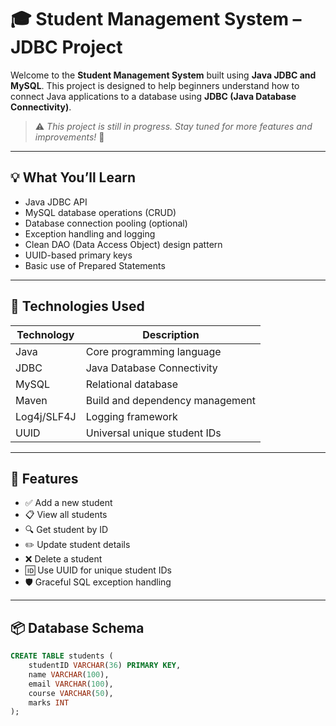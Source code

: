 # 🎓 Student Management System – JDBC Project

Welcome to the **Student Management System** built using **Java JDBC and MySQL**.
This project is designed to help beginners understand how to connect Java applications to a database using **JDBC (Java Database Connectivity)**.

> ⚠️ _This project is still in progress. Stay tuned for more features and improvements!_ 🚧

---

## 💡 What You’ll Learn

- Java JDBC API
- MySQL database operations (CRUD)
- Database connection pooling (optional)
- Exception handling and logging
- Clean DAO (Data Access Object) design pattern
- UUID-based primary keys
- Basic use of Prepared Statements

---

## 🧰 Technologies Used

| Technology | Description                       |
|------------|-----------------------------------|
| Java       | Core programming language         |
| JDBC       | Java Database Connectivity        |
| MySQL      | Relational database               |
| Maven      | Build and dependency management   |
| Log4j/SLF4J| Logging framework                 |
| UUID       | Universal unique student IDs      |

---

## 📁 Features

- ✅ Add a new student
- 📋 View all students
- 🔍 Get student by ID
- ✏️ Update student details
- ❌ Delete a student
- 🆔 Use UUID for unique student IDs
- 🛡️ Graceful SQL exception handling

---

## 📦 Database Schema

```sql
CREATE TABLE students (
    studentID VARCHAR(36) PRIMARY KEY,
    name VARCHAR(100),
    email VARCHAR(100),
    course VARCHAR(50),
    marks INT
);

